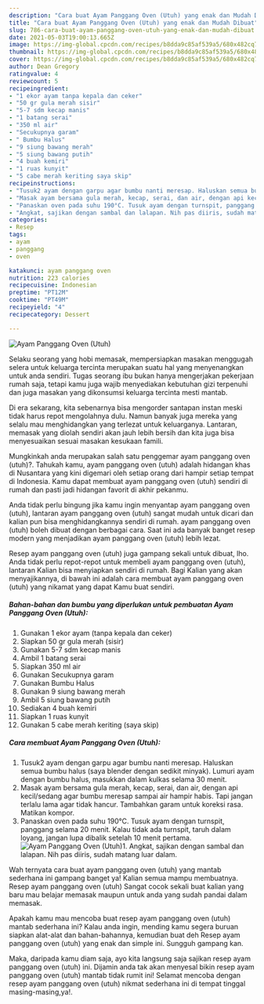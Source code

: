 ```yaml
---
description: "Cara buat Ayam Panggang Oven (Utuh) yang enak dan Mudah Dibuat"
title: "Cara buat Ayam Panggang Oven (Utuh) yang enak dan Mudah Dibuat"
slug: 786-cara-buat-ayam-panggang-oven-utuh-yang-enak-dan-mudah-dibuat
date: 2021-05-03T19:00:13.665Z
image: https://img-global.cpcdn.com/recipes/b8dda9c85af539a5/680x482cq70/ayam-panggang-oven-utuh-foto-resep-utama.jpg
thumbnail: https://img-global.cpcdn.com/recipes/b8dda9c85af539a5/680x482cq70/ayam-panggang-oven-utuh-foto-resep-utama.jpg
cover: https://img-global.cpcdn.com/recipes/b8dda9c85af539a5/680x482cq70/ayam-panggang-oven-utuh-foto-resep-utama.jpg
author: Dean Gregory
ratingvalue: 4
reviewcount: 5
recipeingredient:
- "1 ekor ayam tanpa kepala dan ceker"
- "50 gr gula merah sisir"
- "5-7 sdm kecap manis"
- "1 batang serai"
- "350 ml air"
- "Secukupnya garam"
- " Bumbu Halus"
- "9 siung bawang merah"
- "5 siung bawang putih"
- "4 buah kemiri"
- "1 ruas kunyit"
- "5 cabe merah keriting saya skip"
recipeinstructions:
- "Tusuk2 ayam dengan garpu agar bumbu nanti meresap. Haluskan semua bumbu halus (saya blender dengan sedikit minyak). Lumuri ayam dengan bumbu halus, masukkan dalam kulkas selama 30 menit."
- "Masak ayam bersama gula merah, kecap, serai, dan air, dengan api kecil/sedang agar bumbu meresap sampai air hampir habis. Tapi jangan terlalu lama agar tidak hancur. Tambahkan garam untuk koreksi rasa. Matikan kompor."
- "Panaskan oven pada suhu 190°C. Tusuk ayam dengan turnspit, panggang selama 20 menit. Kalau tidak ada turnspit, taruh dalam loyang, jangan lupa dibalik setelah 10 menit pertama."
- "Angkat, sajikan dengan sambal dan lalapan. Nih pas diiris, sudah matang luar dalam."
categories:
- Resep
tags:
- ayam
- panggang
- oven

katakunci: ayam panggang oven 
nutrition: 223 calories
recipecuisine: Indonesian
preptime: "PT12M"
cooktime: "PT49M"
recipeyield: "4"
recipecategory: Dessert

---
```



![Ayam Panggang Oven (Utuh)](https://img-global.cpcdn.com/recipes/b8dda9c85af539a5/680x482cq70/ayam-panggang-oven-utuh-foto-resep-utama.jpg)

Selaku seorang yang hobi memasak, mempersiapkan masakan menggugah selera untuk keluarga tercinta merupakan suatu hal yang menyenangkan untuk anda sendiri. Tugas seorang ibu bukan hanya mengerjakan pekerjaan rumah saja, tetapi kamu juga wajib menyediakan kebutuhan gizi terpenuhi dan juga masakan yang dikonsumsi keluarga tercinta mesti mantab.

Di era  sekarang, kita sebenarnya bisa mengorder santapan instan meski tidak harus repot mengolahnya dulu. Namun banyak juga mereka yang selalu mau menghidangkan yang terlezat untuk keluarganya. Lantaran, memasak yang diolah sendiri akan jauh lebih bersih dan kita juga bisa menyesuaikan sesuai masakan kesukaan famili. 



Mungkinkah anda merupakan salah satu penggemar ayam panggang oven (utuh)?. Tahukah kamu, ayam panggang oven (utuh) adalah hidangan khas di Nusantara yang kini digemari oleh setiap orang dari hampir setiap tempat di Indonesia. Kamu dapat membuat ayam panggang oven (utuh) sendiri di rumah dan pasti jadi hidangan favorit di akhir pekanmu.

Anda tidak perlu bingung jika kamu ingin menyantap ayam panggang oven (utuh), lantaran ayam panggang oven (utuh) sangat mudah untuk dicari dan kalian pun bisa menghidangkannya sendiri di rumah. ayam panggang oven (utuh) boleh dibuat dengan berbagai cara. Saat ini ada banyak banget resep modern yang menjadikan ayam panggang oven (utuh) lebih lezat.

Resep ayam panggang oven (utuh) juga gampang sekali untuk dibuat, lho. Anda tidak perlu repot-repot untuk membeli ayam panggang oven (utuh), lantaran Kalian bisa menyiapkan sendiri di rumah. Bagi Kalian yang akan menyajikannya, di bawah ini adalah cara membuat ayam panggang oven (utuh) yang nikamat yang dapat Kamu buat sendiri.

<!--inarticleads1-->

##### Bahan-bahan dan bumbu yang diperlukan untuk pembuatan Ayam Panggang Oven (Utuh):

1. Gunakan 1 ekor ayam (tanpa kepala dan ceker)
1. Siapkan 50 gr gula merah (sisir)
1. Gunakan 5-7 sdm kecap manis
1. Ambil 1 batang serai
1. Siapkan 350 ml air
1. Gunakan Secukupnya garam
1. Gunakan  Bumbu Halus
1. Gunakan 9 siung bawang merah
1. Ambil 5 siung bawang putih
1. Sediakan 4 buah kemiri
1. Siapkan 1 ruas kunyit
1. Gunakan 5 cabe merah keriting (saya skip)




<!--inarticleads2-->

##### Cara membuat Ayam Panggang Oven (Utuh):

1. Tusuk2 ayam dengan garpu agar bumbu nanti meresap. Haluskan semua bumbu halus (saya blender dengan sedikit minyak). Lumuri ayam dengan bumbu halus, masukkan dalam kulkas selama 30 menit.
1. Masak ayam bersama gula merah, kecap, serai, dan air, dengan api kecil/sedang agar bumbu meresap sampai air hampir habis. Tapi jangan terlalu lama agar tidak hancur. Tambahkan garam untuk koreksi rasa. Matikan kompor.
1. Panaskan oven pada suhu 190°C. Tusuk ayam dengan turnspit, panggang selama 20 menit. Kalau tidak ada turnspit, taruh dalam loyang, jangan lupa dibalik setelah 10 menit pertama.
<img src="//assets-global.cpcdn.com/assets/icons/button_play-2c75c40dde080a61004c1f40b05d8f140eaff45d7e9e6481dc71c63d2e7c4909.png" alt="Ayam Panggang Oven (Utuh)">1. Angkat, sajikan dengan sambal dan lalapan. Nih pas diiris, sudah matang luar dalam.




Wah ternyata cara buat ayam panggang oven (utuh) yang mantab sederhana ini gampang banget ya! Kalian semua mampu membuatnya. Resep ayam panggang oven (utuh) Sangat cocok sekali buat kalian yang baru mau belajar memasak maupun untuk anda yang sudah pandai dalam memasak.

Apakah kamu mau mencoba buat resep ayam panggang oven (utuh) mantab sederhana ini? Kalau anda ingin, mending kamu segera buruan siapkan alat-alat dan bahan-bahannya, kemudian buat deh Resep ayam panggang oven (utuh) yang enak dan simple ini. Sungguh gampang kan. 

Maka, daripada kamu diam saja, ayo kita langsung saja sajikan resep ayam panggang oven (utuh) ini. Dijamin anda tak akan menyesal bikin resep ayam panggang oven (utuh) mantab tidak rumit ini! Selamat mencoba dengan resep ayam panggang oven (utuh) nikmat sederhana ini di tempat tinggal masing-masing,ya!.

